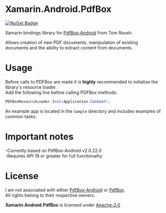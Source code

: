 Xamarin.Android.PdfBox
======================

[![NuGet Badge](https://buildstats.info/nuget/Xamarin.Android.PdfBox)](https://www.nuget.org/packages/Xamarin.Android.PdfBox)

Xamarin bindings library for [PdfBox-Android] from Tom Roush.

Allows creation of new PDF documents, manipulation of existing<br/>
documents and the ability to extract content from documents.

Usage
=====

Before calls to PDFBox are made it is **highly** recommended to initialize the library's resource loader.<br/>
Add the following line before calling PDFBox methods:

```csharp
PDFBoxResourceLoader.Init(Application.Context);
```

An example app is located in the `Sample` directory and includes examples of common tasks.

Important notes
===============

-Currently based on PdfBox-Android v2.0.22.0<br/>
-Requires API 19 or greater for full functionality

License
=======

I am not associated with either [PdfBox-Android] or [PdfBox].<br/>
All rights belong to their respective owners.

**Xamarin.Android.PdfBox** is licensed under [Apache-2.0][Apache-2.0]

[Apache-2.0]: http://www.apache.org/licenses/LICENSE-2.0.html
[Nuget]: https://www.nuget.org/packages/Xamarin.Android.PdfBox
[PdfBox]: http://pdfbox.apache.org
[PdfBox-Android]: https://github.com/TomRoush/PdfBox-Android